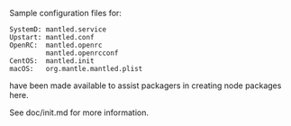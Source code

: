 Sample configuration files for:
```
SystemD: mantled.service
Upstart: mantled.conf
OpenRC:  mantled.openrc
         mantled.openrcconf
CentOS:  mantled.init
macOS:   org.mantle.mantled.plist
```
have been made available to assist packagers in creating node packages here.

See doc/init.md for more information.
